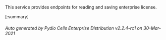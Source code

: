 






This service provides endpoints for reading and saving enterprise license.

[:summary]

###### Auto generated by Pydio Cells Enterprise Distribution v2.2.4-rc1 on 30-Mar-2021
